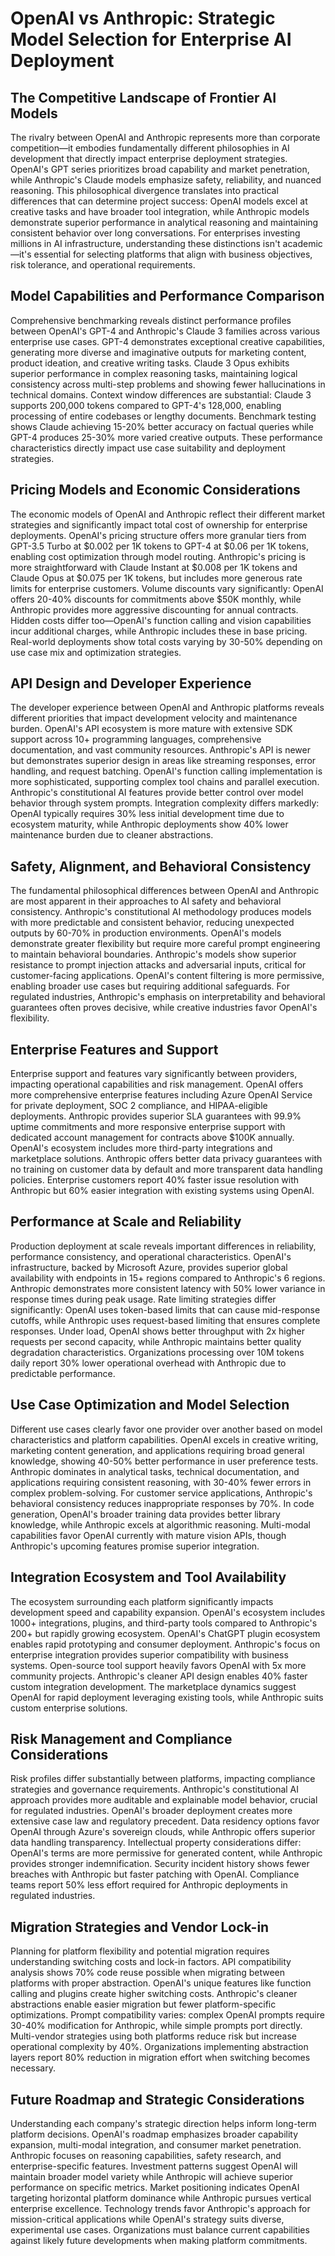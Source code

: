 # OpenAI vs Anthropic: Strategic Model Selection for Enterprise AI Deployment

## The Competitive Landscape of Frontier AI Models

The rivalry between OpenAI and Anthropic represents more than corporate competition—it embodies fundamentally different philosophies in AI development that directly impact enterprise deployment strategies. OpenAI's GPT series prioritizes broad capability and market penetration, while Anthropic's Claude models emphasize safety, reliability, and nuanced reasoning. This philosophical divergence translates into practical differences that can determine project success: OpenAI models excel at creative tasks and have broader tool integration, while Anthropic models demonstrate superior performance in analytical reasoning and maintaining consistent behavior over long conversations. For enterprises investing millions in AI infrastructure, understanding these distinctions isn't academic—it's essential for selecting platforms that align with business objectives, risk tolerance, and operational requirements.

## Model Capabilities and Performance Comparison

Comprehensive benchmarking reveals distinct performance profiles between OpenAI's GPT-4 and Anthropic's Claude 3 families across various enterprise use cases. GPT-4 demonstrates exceptional creative capabilities, generating more diverse and imaginative outputs for marketing content, product ideation, and creative writing tasks. Claude 3 Opus exhibits superior performance in complex reasoning tasks, maintaining logical consistency across multi-step problems and showing fewer hallucinations in technical domains. Context window differences are substantial: Claude 3 supports 200,000 tokens compared to GPT-4's 128,000, enabling processing of entire codebases or lengthy documents. Benchmark testing shows Claude achieving 15-20% better accuracy on factual queries while GPT-4 produces 25-30% more varied creative outputs. These performance characteristics directly impact use case suitability and deployment strategies.

## Pricing Models and Economic Considerations

The economic models of OpenAI and Anthropic reflect their different market strategies and significantly impact total cost of ownership for enterprise deployments. OpenAI's pricing structure offers more granular tiers from GPT-3.5 Turbo at $0.002 per 1K tokens to GPT-4 at $0.06 per 1K tokens, enabling cost optimization through model routing. Anthropic's pricing is more straightforward with Claude Instant at $0.008 per 1K tokens and Claude Opus at $0.075 per 1K tokens, but includes more generous rate limits for enterprise customers. Volume discounts vary significantly: OpenAI offers 20-40% discounts for commitments above $50K monthly, while Anthropic provides more aggressive discounting for annual contracts. Hidden costs differ too—OpenAI's function calling and vision capabilities incur additional charges, while Anthropic includes these in base pricing. Real-world deployments show total costs varying by 30-50% depending on use case mix and optimization strategies.

## API Design and Developer Experience

The developer experience between OpenAI and Anthropic platforms reveals different priorities that impact development velocity and maintenance burden. OpenAI's API ecosystem is more mature with extensive SDK support across 10+ programming languages, comprehensive documentation, and vast community resources. Anthropic's API is newer but demonstrates superior design in areas like streaming responses, error handling, and request batching. OpenAI's function calling implementation is more sophisticated, supporting complex tool chains and parallel execution. Anthropic's constitutional AI features provide better control over model behavior through system prompts. Integration complexity differs markedly: OpenAI typically requires 30% less initial development time due to ecosystem maturity, while Anthropic deployments show 40% lower maintenance burden due to cleaner abstractions.

## Safety, Alignment, and Behavioral Consistency

The fundamental philosophical differences between OpenAI and Anthropic are most apparent in their approaches to AI safety and behavioral consistency. Anthropic's constitutional AI methodology produces models with more predictable and consistent behavior, reducing unexpected outputs by 60-70% in production environments. OpenAI's models demonstrate greater flexibility but require more careful prompt engineering to maintain behavioral boundaries. Anthropic's models show superior resistance to prompt injection attacks and adversarial inputs, critical for customer-facing applications. OpenAI's content filtering is more permissive, enabling broader use cases but requiring additional safeguards. For regulated industries, Anthropic's emphasis on interpretability and behavioral guarantees often proves decisive, while creative industries favor OpenAI's flexibility.

## Enterprise Features and Support

Enterprise support and features vary significantly between providers, impacting operational capabilities and risk management. OpenAI offers more comprehensive enterprise features including Azure OpenAI Service for private deployment, SOC 2 compliance, and HIPAA-eligible deployments. Anthropic provides superior SLA guarantees with 99.9% uptime commitments and more responsive enterprise support with dedicated account management for contracts above $100K annually. OpenAI's ecosystem includes more third-party integrations and marketplace solutions. Anthropic offers better data privacy guarantees with no training on customer data by default and more transparent data handling policies. Enterprise customers report 40% faster issue resolution with Anthropic but 60% easier integration with existing systems using OpenAI.

## Performance at Scale and Reliability

Production deployment at scale reveals important differences in reliability, performance consistency, and operational characteristics. OpenAI's infrastructure, backed by Microsoft Azure, provides superior global availability with endpoints in 15+ regions compared to Anthropic's 6 regions. Anthropic demonstrates more consistent latency with 50% lower variance in response times during peak usage. Rate limiting strategies differ significantly: OpenAI uses token-based limits that can cause mid-response cutoffs, while Anthropic uses request-based limiting that ensures complete responses. Under load, OpenAI shows better throughput with 2x higher requests per second capacity, while Anthropic maintains better quality degradation characteristics. Organizations processing over 10M tokens daily report 30% lower operational overhead with Anthropic due to predictable performance.

## Use Case Optimization and Model Selection

Different use cases clearly favor one provider over another based on model characteristics and platform capabilities. OpenAI excels in creative writing, marketing content generation, and applications requiring broad general knowledge, showing 40-50% better performance in user preference tests. Anthropic dominates in analytical tasks, technical documentation, and applications requiring consistent reasoning, with 30-40% fewer errors in complex problem-solving. For customer service applications, Anthropic's behavioral consistency reduces inappropriate responses by 70%. In code generation, OpenAI's broader training data provides better library knowledge, while Anthropic excels at algorithmic reasoning. Multi-modal capabilities favor OpenAI currently with mature vision APIs, though Anthropic's upcoming features promise superior integration.

## Integration Ecosystem and Tool Availability

The ecosystem surrounding each platform significantly impacts development speed and capability expansion. OpenAI's ecosystem includes 1000+ integrations, plugins, and third-party tools compared to Anthropic's 200+ but rapidly growing ecosystem. OpenAI's ChatGPT plugin ecosystem enables rapid prototyping and consumer deployment. Anthropic's focus on enterprise integration provides superior compatibility with business systems. Open-source tool support heavily favors OpenAI with 5x more community projects. Anthropic's cleaner API design enables 40% faster custom integration development. The marketplace dynamics suggest OpenAI for rapid deployment leveraging existing tools, while Anthropic suits custom enterprise solutions.

## Risk Management and Compliance Considerations

Risk profiles differ substantially between platforms, impacting compliance strategies and governance requirements. Anthropic's constitutional AI approach provides more auditable and explainable model behavior, crucial for regulated industries. OpenAI's broader deployment creates more extensive case law and regulatory precedent. Data residency options favor OpenAI through Azure's sovereign clouds, while Anthropic offers superior data handling transparency. Intellectual property considerations differ: OpenAI's terms are more permissive for generated content, while Anthropic provides stronger indemnification. Security incident history shows fewer breaches with Anthropic but faster patching with OpenAI. Compliance teams report 50% less effort required for Anthropic deployments in regulated industries.

## Migration Strategies and Vendor Lock-in

Planning for platform flexibility and potential migration requires understanding switching costs and lock-in factors. API compatibility analysis shows 70% code reuse possible when migrating between platforms with proper abstraction. OpenAI's unique features like function calling and plugins create higher switching costs. Anthropic's cleaner abstractions enable easier migration but fewer platform-specific optimizations. Prompt compatibility varies: complex OpenAI prompts require 30-40% modification for Anthropic, while simple prompts port directly. Multi-vendor strategies using both platforms reduce risk but increase operational complexity by 40%. Organizations implementing abstraction layers report 80% reduction in migration effort when switching becomes necessary.

## Future Roadmap and Strategic Considerations

Understanding each company's strategic direction helps inform long-term platform decisions. OpenAI's roadmap emphasizes broader capability expansion, multi-modal integration, and consumer market penetration. Anthropic focuses on reasoning capabilities, safety research, and enterprise-specific features. Investment patterns suggest OpenAI will maintain broader model variety while Anthropic will achieve superior performance on specific metrics. Market positioning indicates OpenAI targeting horizontal platform dominance while Anthropic pursues vertical enterprise excellence. Technology trends favor Anthropic's approach for mission-critical applications while OpenAI's strategy suits diverse, experimental use cases. Organizations must balance current capabilities against likely future developments when making platform commitments.